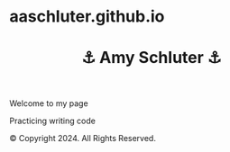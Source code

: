 # aaschluter.github.io
<!DOCTYPE html>
<html lang="en">
<head>
  <meta charset="utf-8">
</head>
<body>
  <header>
    <h1>&#9875; Amy Schluter &#9875;</h1>
  </header>
  <div id="intro">
    <p>Welcome to my page</p>
    <p>Practicing writing code</p>
  </div>
<footer>
  <p>&copy; Copyright 2024. All Rights Reserved.</p>
</footer>
</body>
</html>
  
